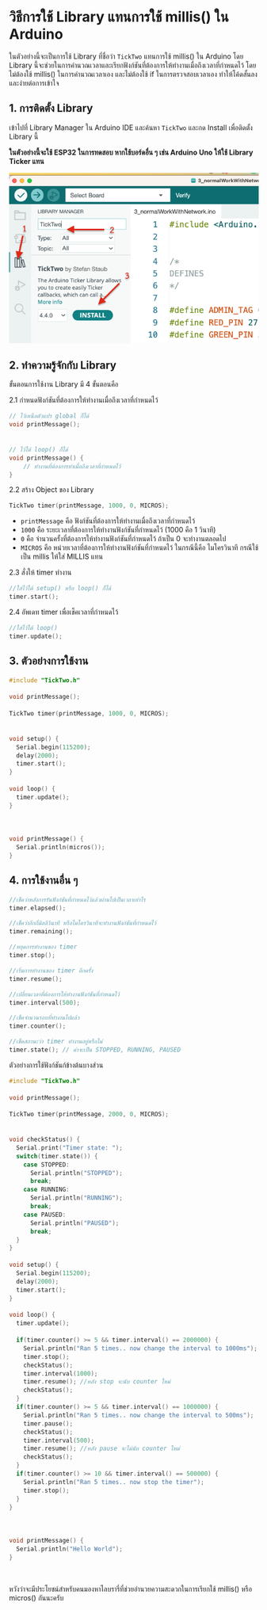 # วิธีการใช้ Library แทนการใช้ millis() ใน Arduino

ในตัวอย่างนี้จะเป็นการใช้ Library ที่ชื่อว่า `TickTwo` แทนการใช้ millis() ใน Arduino โดย Library นี้จะช่วยในการคำนวณเวลาและเรียกฟังก์ชันที่ต้องการให้ทำงานเมื่อถึงเวลาที่กำหนดไว้ โดยไม่ต้องใช้ millis() ในการคำนวณเวลาเอง และไม่ต้องใช้ if ในการตรวจสอบเวลาเอง ทำให้โค้ดสั้นลงและง่ายต่อการเข้าใจ


## 1. การติดตั้ง Library

เข้าไปที่ Library Manager ใน Arduino IDE และค้นหา `TickTwo` และกด Install เพื่อติดตั้ง Library นี้


**ในตัวอย่างนี้จะใช้ ESP32 ในการทดสอบ หากใช้บอร์ดอื่น ๆ เช่น Arduino Uno ให้ใช้ Library Ticker แทน**

![Library Install](images/libinstall.png)

## 2. ทำความรู้จักกับ Library

ขั้นตอนการใช้งาน Library มี 4 ขั้นตอนคือ

2.1 กำหนดฟังก์ชันที่ต้องการให้ทำงานเมื่อถึงเวลาที่กำหนดไว้

```cpp
// ไว้เหนือตัวแปร global ก็ได้
void printMessage();


// ไว้ใต้ loop() ก็ได้ 
void printMessage() {
    // ทำงานที่ต้องการทำเมื่อถึงเวลาที่กำหนดไว้
}
```

2.2 สร้าง Object ของ Library

```cpp
TickTwo timer(printMessage, 1000, 0, MICROS);
```
- `printMessage` คือ ฟังก์ชันที่ต้องการให้ทำงานเมื่อถึงเวลาที่กำหนดไว้
- `1000` คือ ระยะเวลาที่ต้องการให้ทำงานฟังก์ชันที่กำหนดไว้ (1000 คือ 1 วินาที)
- `0` คือ จำนวนครั้งที่ต้องการให้ทำงานฟังก์ชันที่กำหนดไว้ ถ้าเป็น 0 จะทำงานตลอดไป
- `MICROS` คือ หน่วยเวลาที่ต้องการให้ทำงานฟังก์ชันที่กำหนดไว้ ในกรณีนี้คือ ไมโครวินาที กรณีใช้เป็น millis ให้ใส่ MILLIS แทน

2.3 สั่งให้ timer ทำงาน

```cpp
//ใส่ไว้ใต้ setup() หรือ loop() ก็ได้
timer.start();
```

2.4 อัพเดท timer เพื่อเช็คเวลาที่กำหนดไว้

```cpp
//ใส่ไว้ใต้ loop() 
timer.update();
```

## 3. ตัวอย่างการใช้งาน

```cpp
#include "TickTwo.h"

void printMessage(); 

TickTwo timer(printMessage, 1000, 0, MICROS);


void setup() { 
  Serial.begin(115200);
  delay(2000);
  timer.start();
}

void loop() {
  timer.update();
}
 
 

void printMessage() {
  Serial.println(micros());
}
```

## 4. การใช้งานอื่น ๆ

```cpp
//เช็คว่าหลังการรันฟังก์ชันที่กำหนดไว้แล้วผ่านไปเป็นเวลาเท่าไร
timer.elapsed();
```

```cpp
//เช็คว่าอีกกี่มิลลิวินาที หรือไมโครวินาทีจะทำงานฟังก์ชันที่กำหนดไว้
timer.remaining();
```

```cpp
//หยุดการทำงานของ timer
timer.stop();
```

```cpp
//เริ่มการทำงานของ timer อีกครั้ง
timer.resume();
```

```cpp
//เปลี่ยนเวลาที่ต้องการให้ทำงานฟังก์ชันที่กำหนดไว้
timer.interval(500);
```

```cpp
//เช็คจำนวนรอบที่ทำงานไปแล้ว
timer.counter();
```

```cpp
//เช็คสถานะว่า timer ทำงานอยู่หรือไม่
timer.state(); // ค่าจะเป็น STOPPED, RUNNING, PAUSED
``` 

ตัวอย่างการใช้ฟังก์ชันก์ข้างต้นบางส่วน



```cpp
#include "TickTwo.h"

void printMessage(); 

TickTwo timer(printMessage, 2000, 0, MICROS);


void checkStatus() {
  Serial.print("Timer state: ");
  switch(timer.state()) {
    case STOPPED:
      Serial.println("STOPPED");
      break;
    case RUNNING:
      Serial.println("RUNNING");
      break;
    case PAUSED:
      Serial.println("PAUSED");
      break;
  }
}

void setup() { 
  Serial.begin(115200);
  delay(2000);
  timer.start();
}

void loop() {
  timer.update();

  if(timer.counter() >= 5 && timer.interval() == 2000000) {
    Serial.println("Ran 5 times.. now change the interval to 1000ms");
    timer.stop();
    checkStatus();
    timer.interval(1000);
    timer.resume(); //หลัง stop จะนับ counter ใหม่
    checkStatus(); 
  }
  if(timer.counter() >= 5 && timer.interval() == 1000000) {
    Serial.println("Ran 5 times.. now change the interval to 500ms");
    timer.pause();
    checkStatus();
    timer.interval(500);
    timer.resume(); //หลัง pause จะไม่นับ counter ใหม่ 
    checkStatus();
  }
  if(timer.counter() >= 10 && timer.interval() == 500000) {
    Serial.println("Ran 5 times.. now stop the timer");
    timer.stop();
  }
}
 
 

void printMessage() {
  Serial.println("Hello World");
}
  
  
```


หวังว่าจะมีประโยชน์สำหรับคนมองหาไลบรารี่ที่ช่วยอำนวยความสะดวกในการเรียกใช้ millis() หรือ micros() กันนะครับ
